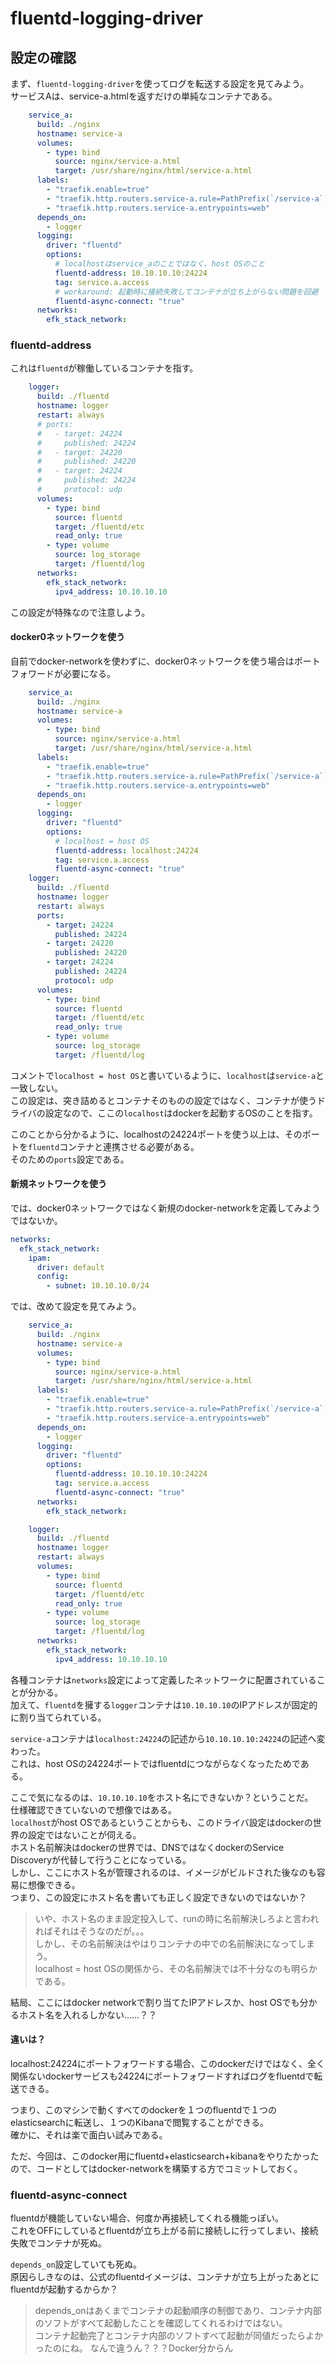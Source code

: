 # fluentd-logging-driver

## 設定の確認

まず、`fluentd-logging-driver`を使ってログを転送する設定を見てみよう。  
サービスAは、service-a.htmlを返すだけの単純なコンテナである。

```yaml
    service_a:
      build: ./nginx
      hostname: service-a
      volumes:
        - type: bind
          source: nginx/service-a.html
          target: /usr/share/nginx/html/service-a.html
      labels:
        - "traefik.enable=true"
        - "traefik.http.routers.service-a.rule=PathPrefix(`/service-a`)"
        - "traefik.http.routers.service-a.entrypoints=web"
      depends_on:
        - logger
      logging:
        driver: "fluentd"
        options:
          # localhostはservice_aのことではなく、host OSのこと
          fluentd-address: 10.10.10.10:24224
          tag: service.a.access
          # workaround: 起動時に接続失敗してコンテナが立ち上がらない問題を回避
          fluentd-async-connect: "true"
      networks:
        efk_stack_network:
```

### fluentd-address

これは`fluentd`が稼働しているコンテナを指す。

```yaml
    logger:
      build: ./fluentd
      hostname: logger
      restart: always
      # ports:
      #   - target: 24224
      #     published: 24224
      #   - target: 24220
      #     published: 24220
      #   - target: 24224
      #     published: 24224
      #     protocol: udp
      volumes:
        - type: bind
          source: fluentd
          target: /fluentd/etc
          read_only: true
        - type: volume
          source: log_storage
          target: /fluentd/log
      networks:
        efk_stack_network:
          ipv4_address: 10.10.10.10
```

この設定が特殊なので注意しよう。

#### docker0ネットワークを使う

自前でdocker-networkを使わずに、docker0ネットワークを使う場合はポートフォワードが必要になる。

``` yaml
    service_a:
      build: ./nginx
      hostname: service-a
      volumes:
        - type: bind
          source: nginx/service-a.html
          target: /usr/share/nginx/html/service-a.html
      labels:
        - "traefik.enable=true"
        - "traefik.http.routers.service-a.rule=PathPrefix(`/service-a`)"
        - "traefik.http.routers.service-a.entrypoints=web"
      depends_on:
        - logger
      logging:
        driver: "fluentd"
        options:
          # localhost = host OS
          fluentd-address: localhost:24224
          tag: service.a.access
          fluentd-async-connect: "true"
    logger:
      build: ./fluentd
      hostname: logger
      restart: always
      ports:
        - target: 24224
          published: 24224
        - target: 24220
          published: 24220
        - target: 24224
          published: 24224
          protocol: udp
      volumes:
        - type: bind
          source: fluentd
          target: /fluentd/etc
          read_only: true
        - type: volume
          source: log_storage
          target: /fluentd/log
```

コメントで`localhost = host OS`と書いているように、`localhost`は`service-a`と一致しない。  
この設定は、突き詰めるとコンテナそのものの設定ではなく、コンテナが使うドライバの設定なので、ここの`localhost`はdockerを起動するOSのことを指す。

このことから分かるように、localhostの24224ポートを使う以上は、そのポートを`fluentd`コンテナと連携させる必要がある。  
そのための`ports`設定である。

#### 新規ネットワークを使う

では、docker0ネットワークではなく新規のdocker-networkを定義してみようではないか。

```yaml
networks:
  efk_stack_network:
    ipam:
      driver: default
      config:
        - subnet: 10.10.10.0/24
```

では、改めて設定を見てみよう。

```yaml
    service_a:
      build: ./nginx
      hostname: service-a
      volumes:
        - type: bind
          source: nginx/service-a.html
          target: /usr/share/nginx/html/service-a.html
      labels:
        - "traefik.enable=true"
        - "traefik.http.routers.service-a.rule=PathPrefix(`/service-a`)"
        - "traefik.http.routers.service-a.entrypoints=web"
      depends_on:
        - logger
      logging:
        driver: "fluentd"
        options:
          fluentd-address: 10.10.10.10:24224
          tag: service.a.access
          fluentd-async-connect: "true"
      networks:
        efk_stack_network:

    logger:
      build: ./fluentd
      hostname: logger
      restart: always
      volumes:
        - type: bind
          source: fluentd
          target: /fluentd/etc
          read_only: true
        - type: volume
          source: log_storage
          target: /fluentd/log
      networks:
        efk_stack_network:
          ipv4_address: 10.10.10.10
```

各種コンテナは`networks`設定によって定義したネットワークに配置されていることが分かる。  
加えて、`fluentd`を擁する`logger`コンテナは`10.10.10.10`のIPアドレスが固定的に割り当てられている。

`service-a`コンテナは`localhost:24224`の記述から`10.10.10.10:24224`の記述へ変わった。  
これは、host OSの24224ポートではfluentdにつながらなくなったためである。

ここで気になるのは、`10.10.10.10`をホスト名にできないか？ということだ。  
仕様確認できていないので想像ではある。  
`localhost`がhost OSであるということからも、このドライバ設定はdockerの世界の設定ではないことが伺える。  
ホスト名前解決はdockerの世界では、DNSではなくdockerのService Discoveryが代替して行うことになっている。  
しかし、ここにホスト名が管理されるのは、イメージがビルドされた後なのも容易に想像できる。  
つまり、この設定にホスト名を書いても正しく設定できないのではないか？  

> いや、ホスト名のまま設定投入して、runの時に名前解決しろよと言われればそれはそうなのだが。。。  
> しかし、その名前解決はやはりコンテナの中での名前解決になってしまう。  
> localhost = host OSの関係から、その名前解決では不十分なのも明らかである。

結局、ここにはdocker networkで割り当てたIPアドレスか、host OSでも分かるホスト名を入れるしかない……？？

#### 違いは？

localhost:24224にポートフォワードする場合、このdockerだけではなく、全く関係ないdockerサービスも24224にポートフォワードすればログをfluentdで転送できる。

つまり、このマシンで動くすべてのdockerを１つのfluentdで１つのelasticsearchに転送し、１つのKibanaで閲覧することができる。  
確かに、それは楽で面白い試みである。

ただ、今回は、このdocker用にfluentd+elasticsearch+kibanaをやりたかったので、コードとしてはdocker-networkを構築する方でコミットしておく。

### fluentd-async-connect

fluentdが機能していない場合、何度か再接続してくれる機能っぽい。  
これをOFFにしているとfluentdが立ち上がる前に接続しに行ってしまい、接続失敗でコンテナが死ぬ。  

`depends_on`設定していても死ぬ。  
原因らしきなのは、公式のfluentdイメージは、コンテナが立ち上がったあとにfluentdが起動するからか？  

> depends_onはあくまでコンテナの起動順序の制御であり、コンテナ内部のソフトがすべて起動したことを確認してくれるわけではない。  
> コンテナ起動完了とコンテナ内部のソフトすべて起動が同値だったらよかったのにね。
> なんで違うん？？？Docker分からん
